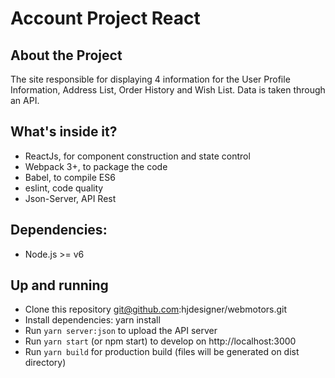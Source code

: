 # Account Project React

## About the Project

The site responsible for displaying 4 information for the User Profile Information, Address List, Order History and Wish List.
Data is taken through an API.

## What's inside it?
* ReactJs, for component construction and state control
* Webpack 3+, to package the code
* Babel, to compile ES6
* eslint, code quality
* Json-Server, API Rest 

## Dependencies:
* Node.js >= v6

## Up and running
* Clone this repository git@github.com:hjdesigner/webmotors.git
* Install dependencies: yarn install
* Run `yarn server:json` to upload the API server
* Run `yarn start` (or npm start) to develop on http://localhost:3000
* Run `yarn build` for production build (files will be generated on dist directory)
